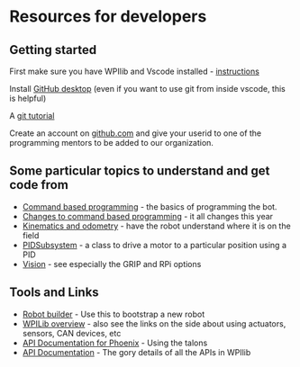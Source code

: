 # Resources for developers

## Getting started
First make sure you have WPIlib and Vscode installed - [instructions](https://wpilib.screenstepslive.com/s/currentCS/m/java/l/1027503-installing-c-and-java-development-tools-for-frc)

Install [GitHub desktop](https://desktop.github.com/) (even if you want to use git from inside vscode, this is helpful)

A [git tutorial](https://guides.github.com/activities/hello-world/)

Create an account on [github.com](https://github.com) and give your userid to one of the programming mentors to be added to our organization.

## Some particular topics to understand and get code from

* [Command based programming](https://docs.wpilib.org/en/latest/docs/software/commandbased/index.html) - the basics of programming the bot.
* [Changes to command based programming](https://docs.wpilib.org/en/latest/docs/software/commandbased/command-based-changes.html) - it all changes this year
* [Kinematics and odometry](https://docs.wpilib.org/en/latest/docs/software/kinematics-and-odometry/index.html) - have the robot understand where it is on the field
* [PIDSubsystem](https://wpilib.screenstepslive.com/s/currentCS/m/cpp/l/241901-pidsubsystems-for-built-in-pid-control) - a class to drive a motor to a particular position using a PID
* [Vision](https://docs.wpilib.org/en/latest/docs/software/vision-processing/index.html) - see especially the GRIP and RPi options

## Tools and Links

* [Robot builder](https://wpilib.screenstepslive.com/s/4485/m/26402/l/255426-overview-of-robotbuilder) - Use this to bootstrap a new robot
* [WPILib overview](http://wpilib.screenstepslive.com/s/currentCS/m/java/l/599696-what-is-wpilib) - also see the links on the side about using actuators, sensors, CAN devices, etc
* [API Documentation for Phoenix](https://phoenix-documentation.readthedocs.io/en/latest/index.html) - Using the talons
* [API Documentation](https://first.wpi.edu/FRC/roborio/release/docs/java/) - The gory details of all the APIs in WPIlib

